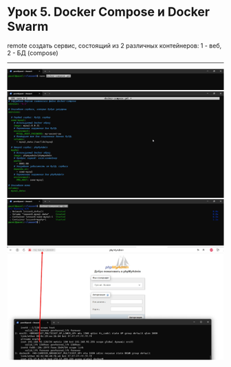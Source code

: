 # Урок 5. Docker Compose и Docker Swarm
remote
создать сервис, состоящий из 2 различных контейнеров: 1 - веб, 2 - БД (compose)

----------------------
![command for linux containerization](https://github.com/00wz/Compose/blob/main/Скриншот%2013-10-2023%20103051.jpg)
![command for linux containerization](https://github.com/00wz/Compose/blob/main/Скриншот%2013-10-2023%20105933.jpg)
![command for linux containerization](https://github.com/00wz/Compose/blob/main/Скриншот%2013-10-2023%20111253.jpg)
![command for linux containerization](https://github.com/00wz/Compose/blob/main/Скриншот%2013-10-2023%20112055.jpg)
